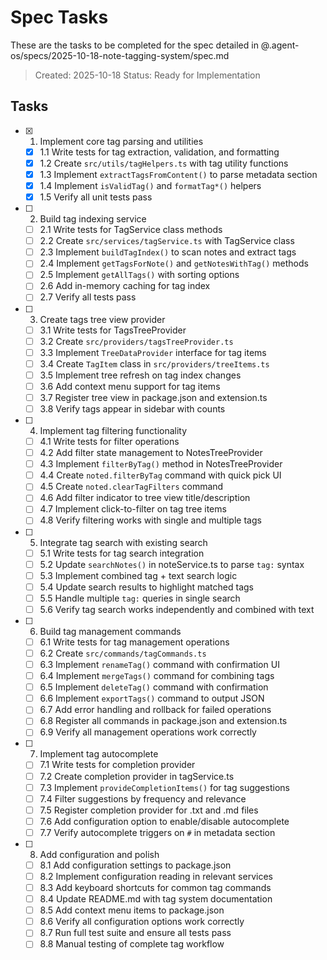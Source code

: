 # Spec Tasks

These are the tasks to be completed for the spec detailed in @.agent-os/specs/2025-10-18-note-tagging-system/spec.md

> Created: 2025-10-18
> Status: Ready for Implementation

## Tasks

- [x] 1. Implement core tag parsing and utilities
  - [x] 1.1 Write tests for tag extraction, validation, and formatting
  - [x] 1.2 Create `src/utils/tagHelpers.ts` with tag utility functions
  - [x] 1.3 Implement `extractTagsFromContent()` to parse metadata section
  - [x] 1.4 Implement `isValidTag()` and `formatTag*()` helpers
  - [x] 1.5 Verify all unit tests pass

- [ ] 2. Build tag indexing service
  - [ ] 2.1 Write tests for TagService class methods
  - [ ] 2.2 Create `src/services/tagService.ts` with TagService class
  - [ ] 2.3 Implement `buildTagIndex()` to scan notes and extract tags
  - [ ] 2.4 Implement `getTagsForNote()` and `getNotesWithTag()` methods
  - [ ] 2.5 Implement `getAllTags()` with sorting options
  - [ ] 2.6 Add in-memory caching for tag index
  - [ ] 2.7 Verify all tests pass

- [ ] 3. Create tags tree view provider
  - [ ] 3.1 Write tests for TagsTreeProvider
  - [ ] 3.2 Create `src/providers/tagsTreeProvider.ts`
  - [ ] 3.3 Implement `TreeDataProvider` interface for tag items
  - [ ] 3.4 Create `TagItem` class in `src/providers/treeItems.ts`
  - [ ] 3.5 Implement tree refresh on tag index changes
  - [ ] 3.6 Add context menu support for tag items
  - [ ] 3.7 Register tree view in package.json and extension.ts
  - [ ] 3.8 Verify tags appear in sidebar with counts

- [ ] 4. Implement tag filtering functionality
  - [ ] 4.1 Write tests for filter operations
  - [ ] 4.2 Add filter state management to NotesTreeProvider
  - [ ] 4.3 Implement `filterByTag()` method in NotesTreeProvider
  - [ ] 4.4 Create `noted.filterByTag` command with quick pick UI
  - [ ] 4.5 Create `noted.clearTagFilters` command
  - [ ] 4.6 Add filter indicator to tree view title/description
  - [ ] 4.7 Implement click-to-filter on tag tree items
  - [ ] 4.8 Verify filtering works with single and multiple tags

- [ ] 5. Integrate tag search with existing search
  - [ ] 5.1 Write tests for tag search integration
  - [ ] 5.2 Update `searchNotes()` in noteService.ts to parse `tag:` syntax
  - [ ] 5.3 Implement combined tag + text search logic
  - [ ] 5.4 Update search results to highlight matched tags
  - [ ] 5.5 Handle multiple `tag:` queries in single search
  - [ ] 5.6 Verify tag search works independently and combined with text

- [ ] 6. Build tag management commands
  - [ ] 6.1 Write tests for tag management operations
  - [ ] 6.2 Create `src/commands/tagCommands.ts`
  - [ ] 6.3 Implement `renameTag()` command with confirmation UI
  - [ ] 6.4 Implement `mergeTags()` command for combining tags
  - [ ] 6.5 Implement `deleteTag()` command with confirmation
  - [ ] 6.6 Implement `exportTags()` command to output JSON
  - [ ] 6.7 Add error handling and rollback for failed operations
  - [ ] 6.8 Register all commands in package.json and extension.ts
  - [ ] 6.9 Verify all management operations work correctly

- [ ] 7. Implement tag autocomplete
  - [ ] 7.1 Write tests for completion provider
  - [ ] 7.2 Create completion provider in tagService.ts
  - [ ] 7.3 Implement `provideCompletionItems()` for tag suggestions
  - [ ] 7.4 Filter suggestions by frequency and relevance
  - [ ] 7.5 Register completion provider for .txt and .md files
  - [ ] 7.6 Add configuration option to enable/disable autocomplete
  - [ ] 7.7 Verify autocomplete triggers on `#` in metadata section

- [ ] 8. Add configuration and polish
  - [ ] 8.1 Add configuration settings to package.json
  - [ ] 8.2 Implement configuration reading in relevant services
  - [ ] 8.3 Add keyboard shortcuts for common tag commands
  - [ ] 8.4 Update README.md with tag system documentation
  - [ ] 8.5 Add context menu items to package.json
  - [ ] 8.6 Verify all configuration options work correctly
  - [ ] 8.7 Run full test suite and ensure all tests pass
  - [ ] 8.8 Manual testing of complete tag workflow
